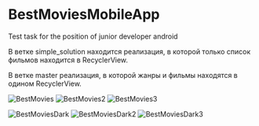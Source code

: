 # BestMoviesMobileApp
Test task for the position of junior developer android

В ветке simple_solution находится реализация, в которой только список фильмов находится в RecyclerView.

В ветке master реализация, в которой жанры и фильмы находятся в одином RecyclerView.

![BestMovies](https://user-images.githubusercontent.com/25576278/168378712-300cd93b-fec4-4103-8c84-198f6105bf93.png)
![BestMovies2](https://user-images.githubusercontent.com/25576278/168378722-85c1baeb-0dcb-4373-ab85-d8e18ce6bae2.png)
![BestMovies3](https://user-images.githubusercontent.com/25576278/168378725-ec9bcb7d-fea8-487a-ad4d-81c7c2b4775f.png)

![BestMoviesDark](https://user-images.githubusercontent.com/25576278/168378749-3715efb9-ae59-4f43-a990-9680ee85b973.png)
![BestMoviesDark2](https://user-images.githubusercontent.com/25576278/168378753-763c519a-e3a4-4ac5-843a-5dd4de2a0e3d.png)
![BestMoviesDark3](https://user-images.githubusercontent.com/25576278/168378756-94313201-ff4c-4012-aabf-d37fc9248918.png)
